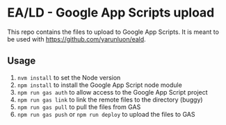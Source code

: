 # EA/LD - Google App Scripts upload
This repo contains the files to upload to Google App Scripts. It is meant to be used with https://github.com/yarunluon/eald.

## Usage
1. `nvm install` to set the Node version
1. `npm install` to install the Google App Script node module
1. `npm run gas auth` to allow access to the Google App Script project
1. `npm run gas link` to link the remote files to the directory (buggy)
1. `npm run gas pull` to pull the files from GAS
1. `npm run gas push` or `npm run deploy` to upload the files to GAS
